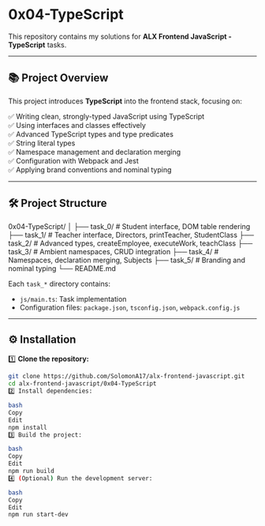 # 0x04-TypeScript

This repository contains my solutions for **ALX Frontend JavaScript - TypeScript** tasks.

---

## 📚 Project Overview

This project introduces **TypeScript** into the frontend stack, focusing on:

✅ Writing clean, strongly-typed JavaScript using TypeScript  
✅ Using interfaces and classes effectively  
✅ Advanced TypeScript types and type predicates  
✅ String literal types  
✅ Namespace management and declaration merging  
✅ Configuration with Webpack and Jest  
✅ Applying brand conventions and nominal typing

---

## 🛠️ Project Structure

0x04-TypeScript/
│
├── task_0/ # Student interface, DOM table rendering
├── task_1/ # Teacher interface, Directors, printTeacher, StudentClass
├── task_2/ # Advanced types, createEmployee, executeWork, teachClass
├── task_3/ # Ambient namespaces, CRUD integration
├── task_4/ # Namespaces, declaration merging, Subjects
├── task_5/ # Branding and nominal typing
└── README.md


Each `task_*` directory contains:

- `js/main.ts`: Task implementation
- Configuration files: `package.json`, `tsconfig.json`, `webpack.config.js`

---

## ⚙️ Installation

1️⃣ **Clone the repository:**
```bash
git clone https://github.com/SolomonA17/alx-frontend-javascript.git
cd alx-frontend-javascript/0x04-TypeScript
2️⃣ Install dependencies:

bash
Copy
Edit
npm install
3️⃣ Build the project:

bash
Copy
Edit
npm run build
4️⃣ (Optional) Run the development server:

bash
Copy
Edit
npm run start-dev